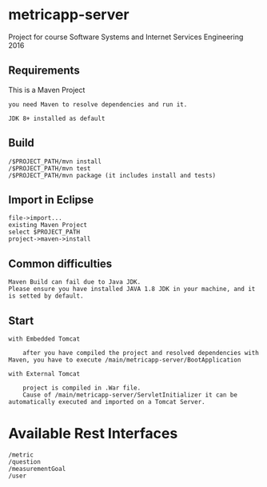 # metricapp-server
Project for course Software Systems and Internet Services Engineering 2016

## Requirements
This is a Maven Project
	
	you need Maven to resolve dependencies and run it. 

	JDK 8+ installed as default

## Build

	/$PROJECT_PATH/mvn install
	/$PROJECT_PATH/mvn test
	/$PROJECT_PATH/mvn package (it includes install and tests)

## Import in Eclipse
	
	file->import...
	existing Maven Project
	select $PROJECT_PATH
	project->maven->install

## Common difficulties
	
	Maven Build can fail due to Java JDK.
	Please ensure you have installed JAVA 1.8 JDK in your machine, and it is setted by default.

## Start

	with Embedded Tomcat

		after you have compiled the project and resolved dependencies with Maven, you have to execute /main/metricapp-server/BootApplication

	with External Tomcat

		project is compiled in .War file. 
		Cause of /main/metricapp-server/ServletInitializer it can be automatically executed and imported on a Tomcat Server.

# Available Rest Interfaces
	
	/metric
	/question
	/measurementGoal
	/user
	


